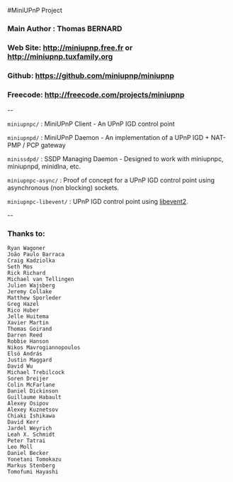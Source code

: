#MiniUPnP Project
### Main Author : Thomas BERNARD
### Web Site: http://miniupnp.free.fr or http://miniupnp.tuxfamily.org
### Github: https://github.com/miniupnp/miniupnp
### Freecode: http://freecode.com/projects/miniupnp

--

`miniupnpc/` : MiniUPnP Client - An UPnP IGD control point

`miniupnpd/` : MiniUPnP Daemon - An implementation of a UPnP IGD + NAT-PMP / PCP gateway

`minissdpd/` : SSDP Managing Daemon - Designed to work with miniupnpc, miniupnpd, minidlna, etc.

`miniupnpc-async/` : Proof of concept for a UPnP IGD control point using asynchronous (non blocking) sockets.

`miniupnpc-libevent/` : UPnP IGD control point using [libevent2](http://libevent.org/).

--

### Thanks to:
    Ryan Wagoner
    João Paulo Barraca
    Craig Kadziolka
    Seth Mos
    Rick Richard
    Michael van Tellingen
    Julien Wajsberg
    Jeremy Collake
    Matthew Sporleder
    Greg Hazel
    Rico Huber
    Jelle Huitema
    Xavier Martin
    Thomas Goirand
    Darren Reed
    Robbie Hanson
    Nikos Mavrogiannopoulos
    Elsö András
    Justin Maggard
    David Wu
    Michael Trebilcock
    Soren Dreijer
    Colin McFarlane
    Daniel Dickinson
    Guillaume Habault
    Alexey Osipov
    Alexey Kuznetsov
    Chiaki Ishikawa
    David Kerr
    Jardel Weyrich
    Leah X. Schmidt
    Peter Tatrai
    Leo Moll
    Daniel Becker
    Yonetani Tomokazu
    Markus Stenberg
    Tomofumi Hayashi
